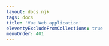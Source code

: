 ```yaml
---
layout: docs.njk
tags: docs
title: 'Vue Web application'
eleventyExcludeFromCollections: true
menuOrder: 401
---
```

